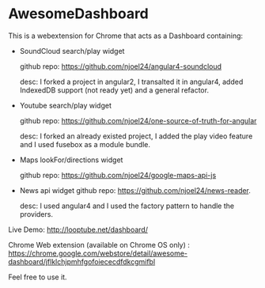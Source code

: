 # AwesomeDashboard

This is a webextension for Chrome that acts as a Dashboard containing:
- SoundCloud search/play widget

    github repo: https://github.com/njoel24/angular4-soundcloud    
    
    desc: I forked a project in angular2, I transalted it in angular4, added IndexedDB support (not ready yet) and a general refactor.
    
- Youtube search/play widget

    github repo: https://github.com/njoel24/one-source-of-truth-for-angular
    
    desc: I forked an already existed project, I added the play video feature and I used fusebox as a module bundle.
    
- Maps lookFor/directions widget

    github repo: https://github.com/njoel24/google-maps-api-js
    
- News api widget
    github repo: https://github.com/njoel24/news-reader.
    
    desc: I used angular4 and I used the factory pattern to handle the providers.
    

Live Demo: http://looptube.net/dashboard/

Chrome Web extension (available on Chrome OS only) : https://chrome.google.com/webstore/detail/awesome-dashboard/jflklchjpmhfgofoiececdfdkcgmifbl

Feel free to use it.

